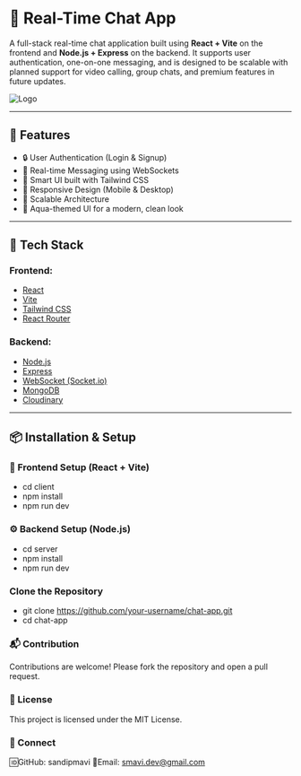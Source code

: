 # 💬 Real-Time Chat App

A full-stack real-time chat application built using **React + Vite** on the frontend and **Node.js + Express** on the backend. It supports user authentication, one-on-one messaging, and is designed to be scalable with planned support for video calling, group chats, and premium features in future updates.

![Logo](./public/logo.png)

---

## 🚀 Features

- 🔒 User Authentication (Login & Signup)
- 💬 Real-time Messaging using WebSockets
- 🧠 Smart UI built with Tailwind CSS
- 📱 Responsive Design (Mobile & Desktop)
- 🧩 Scalable Architecture
- 🌊 Aqua-themed UI for a modern, clean look

---

## 🧱 Tech Stack

### Frontend:
- [React](https://reactjs.org/)
- [Vite](https://vitejs.dev/)
- [Tailwind CSS](https://tailwindcss.com/)
- [React Router](https://reactrouter.com/)

### Backend:
- [Node.js](https://nodejs.org/)
- [Express](https://expressjs.com/)
- [WebSocket (Socket.io)](https://socket.io/) 
- [MongoDB](https://www.mongodb.com/)
- [Cloudinary](https://www.cloudinary.com/)

---

## 📦 Installation & Setup
### 📂 Frontend Setup (React + Vite)
- cd client
- npm install
- npm run dev
### ⚙️ Backend Setup (Node.js)
- cd server
- npm install
- npm run dev


### Clone the Repository
 
 - git clone https://github.com/your-username/chat-app.git
 - cd chat-app



### 📬 Contribution
Contributions are welcome! Please fork the repository and open a pull request.

### 📄 License
This project is licensed under the MIT License.

### 🔗 Connect
🆔GitHub: sandipmavi
📧Email: smavi.dev@gmail.com
